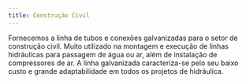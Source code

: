 ```yaml
---
title: Construção Civil
---
```


Fornecemos a linha de tubos e conexões galvanizadas para o setor de construção civil. Muito utilizado na montagem e execução de linhas hidráulicas para passagem de água ou ar, além de instalação de compressores de ar. A linha galvanizada caracteriza-se pelo seu baixo custo e grande adaptabilidade em todos os projetos de hidráulica.
